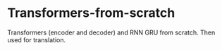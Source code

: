 # Transformers-from-scratch
Transformers (encoder and decoder) and RNN GRU from scratch. Then used for translation.
